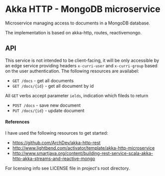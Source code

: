 # Akka HTTP - MongoDB microservice 

Microservice managing access to documents in a MongoDB database.

The implementation is based on akka-http, routes, reactivemongo.
 
## API

This service is not intended to be client-facing, it will be only accessible by an edge service 
providing headers `x-curri-user` and `x-curri-group` based on the user authentication. The following resources are 
availabel:

* `GET /docs` - get all documents
* `GET /docs/{id}` - get all document by id 

All `GET` verbs accept parameter `ields`, indication which fileds to return

* `POST /docs` - save new document
* `PUT /docs/{id}` - update document

#### References

I have used the following resources to get started:

* https://github.com/ArchDev/akka-http-rest
* http://www.lightbend.com/activator/template/akka-http-microservice
* http://www.smartjava.org/content/building-rest-service-scala-akka-http-akka-streams-and-reactive-mongo

For licensing info see LICENSE file in project's root directory.
